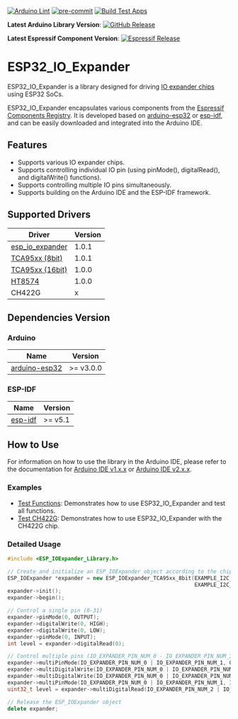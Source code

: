 [![Arduino Lint](https://github.com/esp-arduino-libs/ESP32_IO_Expander/actions/workflows/arduino_lint.yml/badge.svg)](https://github.com/esp-arduino-libs/ESP32_IO_Expander/actions/workflows/arduino_lint.yml) [![pre-commit](https://github.com/esp-arduino-libs/ESP32_IO_Expander/actions/workflows/pre-commit.yml/badge.svg)](https://github.com/esp-arduino-libs/ESP32_IO_Expander/actions/workflows/pre-commit.yml) [![Build Test Apps](https://github.com/esp-arduino-libs/ESP32_IO_Expander/actions/workflows/build_test.yml/badge.svg)](https://github.com/esp-arduino-libs/ESP32_IO_Expander/actions/workflows/build_test.yml)

**Latest Arduino Library Version**: [![GitHub Release](https://img.shields.io/github/v/release/esp-arduino-libs/ESP32_IO_Expander)](https://github.com/esp-arduino-libs/ESP32_IO_Expander/releases)

**Latest Espressif Component Version**: [![Espressif Release](https://components.espressif.com/components/espressif/ESP32_IO_Expander/badge.svg)](https://components.espressif.com/components/espressif/ESP32_IO_Expander)

# ESP32_IO_Expander

ESP32_IO_Expander is a library designed for driving [IO expander chips](#supported-drivers) using ESP32 SoCs.

ESP32_IO_Expander encapsulates various components from the [Espressif Components Registry](https://components.espressif.com/). It is developed based on [arduino-esp32](https://github.com/espressif/arduino-esp32) or [esp-idf](https://github.com/espressif/esp-idf), and can be easily downloaded and integrated into the Arduino IDE.

## Features

* Supports various IO expander chips.
* Supports controlling individual IO pin (using pinMode(), digitalRead(), and digitalWrite() functions).
* Supports controlling multiple IO pins simultaneously.
* Supports building on the Arduino IDE and the ESP-IDF framework.

## Supported Drivers

|                                               **Driver**                                               | **Version** |
| ------------------------------------------------------------------------------------------------------ | ----------- |
| [esp_io_expander](https://components.espressif.com/components/espressif/esp_io_expander)               | 1.0.1       |
| [TCA95xx (8bit)](https://components.espressif.com/components/espressif/esp_io_expander_tca9554)        | 1.0.1       |
| [TCA95xx (16bit)](https://components.espressif.com/components/espressif/esp_io_expander_tca95xx_16bit) | 1.0.0       |
| [HT8574](https://components.espressif.com/components/espressif/esp_io_expander_ht8574)                 | 1.0.0       |
| CH422G                                                                                                 | x           |

## Dependencies Version

### Arduino

|                          **Name**                           | **Version** |
| ----------------------------------------------------------- | ----------- |
| [arduino-esp32](https://github.com/espressif/arduino-esp32) | >= v3.0.0   |

### ESP-IDF

|                    **Name**                     | **Version** |
| ----------------------------------------------- | ----------- |
| [esp-idf](https://github.com/espressif/esp-idf) | >= v5.1     |

## How to Use

For information on how to use the library in the Arduino IDE, please refer to the documentation for [Arduino IDE v1.x.x](https://docs.arduino.cc/software/ide-v1/tutorials/installing-libraries) or [Arduino IDE v2.x.x](https://docs.arduino.cc/software/ide-v2/tutorials/ide-v2-installing-a-library).

### Examples

* [Test Functions](examples/TestFunctions): Demonstrates how to use ESP32_IO_Expander and test all functions.
* [Test CH422G](examples/TestCH422G): Demonstrates how to use ESP32_IO_Expander with the CH422G chip.

### Detailed Usage

```cpp
#include <ESP_IOExpander_Library.h>

// Create and initialize an ESP_IOExpander object according to the chip type
ESP_IOExpander *expander = new ESP_IOExpander_TCA95xx_8bit(EXAMPLE_I2C_NUM_0, ESP_IO_EXPANDER_I2C_TCA9554_ADDRESS_000,
                                                           EXAMPLE_I2C_SCL_PIN, EXAMPLE_I2C_SDA_PIN);
expander->init();
expander->begin();

// Control a single pin (0-31)
expander->pinMode(0, OUTPUT);
expander->digitalWrite(0, HIGH);
expander->digitalWrite(0, LOW);
expander->pinMode(0, INPUT);
int level = expander->digitalRead(0);

// Control multiple pins (IO_EXPANDER_PIN_NUM_0 - IO_EXPANDER_PIN_NUM_31)
expander->multiPinMode(IO_EXPANDER_PIN_NUM_0 | IO_EXPANDER_PIN_NUM_1, OUTPUT);
expander->multiDigitalWrite(IO_EXPANDER_PIN_NUM_0 | IO_EXPANDER_PIN_NUM_1, HIGH);
expander->multiDigitalWrite(IO_EXPANDER_PIN_NUM_0 | IO_EXPANDER_PIN_NUM_1, LOW);
expander->multiPinMode(IO_EXPANDER_PIN_NUM_0 | IO_EXPANDER_PIN_NUM_1, INPUT);
uint32_t level = expander->multiDigitalRead(IO_EXPANDER_PIN_NUM_2 | IO_EXPANDER_PIN_NUM_3);

// Release the ESP_IOExpander object
delete expander;
```
